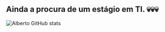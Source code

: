 ## Ainda a procura de um estágio em TI. 💀💀💀
![Alberto GitHub stats](https://github-readme-stats.vercel.app/api?username=albertojbe&show_icons=true&theme=highcontrast)
